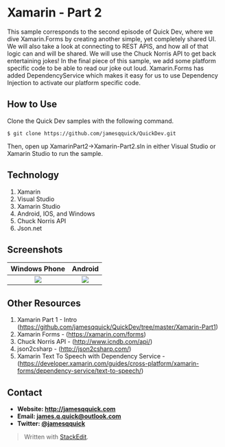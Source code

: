**Xamarin - Part 2**
======
 This sample corresponds to the second episode of Quick Dev, where we dive Xamarin.Forms by creating another simple, yet completely shared UI.  We will also take a look at connecting to REST APIS, and how all of that logic can and will be shared.  We will use the Chuck Norris API to get back entertaining jokes!  In the final piece of this sample, we add some platform specific code to be able to read our joke out loud.  Xamarin.Forms has added DependencyService which makes it easy for us to use Dependency Injection to activate our platform specific code.



## **How to Use**

Clone the Quick Dev samples with the following command.

```$ git clone https://github.com/jamesqquick/QuickDev.git ```

Then, open up XamarinPart2->Xamarin-Part2.sln in either Visual Studio or Xamarin Studio to run the sample.

## **Technology**

 1. Xamarin
 2. Visual Studio
 3. Xamarin Studio
 4. Android, IOS, and Windows
 5. Chuck Norris API
 6. Json.net

## **Screenshots**


Windows Phone               |  Android
:-------------------------:|:-------------------------:
![](https://lh3.googleusercontent.com/-Q4zX3wFMT9g/Vmr75kUFQcI/AAAAAAAAAJk/pzfTqEzw5ps/s0/XamarinPart1-1.PNG)  |  ![](https://lh3.googleusercontent.com/-JqQBOfFtfrc/Vmr8oKjOgXI/AAAAAAAAAJw/nNik8uuxfms/s0/XamarinPart1-2.PNG)
 

## **Other Resources**
1. Xamarin Part 1 - Intro (https://github.com/jamesqquick/QuickDev/tree/master/Xamarin-Part1)
2. Xamarin Forms - (https://xamarin.com/forms)
3. Chuck Norris API - (http://www.icndb.com/api/)
4. json2csharp - (http://json2csharp.com/)
5. Xamarin Text To Speech with Dependency Service - (https://developer.xamarin.com/guides/cross-platform/xamarin-forms/dependency-service/text-to-speech/)



## **Contact** ##
* **Website: http://jamesqquick.com**
* **Email: james.q.quick@outlook.com**
* **Twitter: [@jamesqquick](https:**//**twitter.com/jamesqquick)** 


> Written with [StackEdit](https://stackedit.io/).
